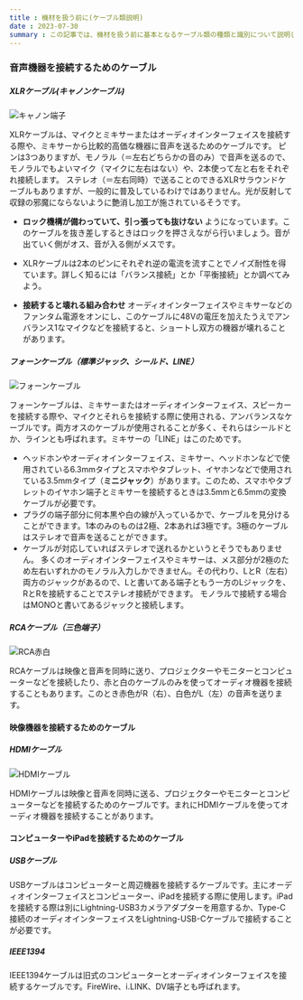 ```yaml
---
title : 機材を扱う前に(ケーブル類説明)
date : 2023-07-30
summary : この記事では、機材を扱う前に基本となるケーブル類の種類と識別について説明します。
---
```


### 音声機器を接続するためのケーブル
##### XLRケーブル(キャノンケーブル)
![キャノン端子](https://encrypted-tbn0.gstatic.com/images?q=tbn:ANd9GcSmvBUcoaLCnTmpGXb--4t3DolUpyjEclhxVA&usqp=CAU)

XLRケーブルは、マイクとミキサーまたはオーディオインターフェイスを接続する際や、ミキサーから比較的高価な機器に音声を送るためのケーブルです。 ピンは3つありますが、モノラル（＝左右どちらかの音のみ）で音声を送るので、モノラルでもよいマイク（マイクに左右はない）や、2本使って左と右をそれぞれ接続します。 ステレオ（＝左右同時）で送ることのできるXLRサラウンドケーブルもありますが、一般的に普及しているわけではありません。光が反射して収録の邪魔にならないように艶消し加工が施されているそうです。

- **ロック機構が備わっていて、引っ張っても抜けない** ようになっています。このケーブルを抜き差しするときはロックを押さえながら行いましょう。音が出ていく側がオス、音が入る側がメスです。

- XLRケーブルは2本のピンにそれぞれ逆の電流を流すことでノイズ耐性を得ています。詳しく知るには「バランス接続」とか「平衡接続」とか調べてみよう。

- **接続すると壊れる組み合わせ** オーディオインターフェイスやミキサーなどのファンタム電源をオンにし、このケーブルに48Vの電圧を加えたうえでアンバランス1なマイクなどを接続すると、ショートし双方の機器が壊れることがあります。

##### フォーンケーブル（標準ジャック、シールド、LINE）
![フォーンケーブル](https://encrypted-tbn0.gstatic.com/images?q=tbn:ANd9GcTiDYi7lcdekazEyaITpaI1dcD-2iWTqMlNhA&usqp=CAU)

フォーンケーブルは、ミキサーまたはオーディオインターフェイス、スピーカーを接続する際や、マイクとそれらを接続する際に使用される、アンバランスなケーブルです。両方オスのケーブルが使用されることが多く、それらはシールドとか、ラインとも呼ばれます。ミキサーの「LINE」はこのためです。

- ヘッドホンやオーディオインターフェイス、ミキサー、ヘッドホンなどで使用されている6.3mmタイプとスマホやタブレット、イヤホンなどで使用されている3.5mmタイプ（**ミニジャック**）があります。このため、スマホやタブレットのイヤホン端子とミキサーを接続するときは3.5mmと6.5mmの変換ケーブルが必要です。
- プラグの端子部分に何本黒や白の線が入っているかで、ケーブルを見分けることができます。1本のみのものは2極、2本あれば3極です。3極のケーブルはステレオで音声を送ることができます。
- ケーブルが対応していればステレオで送れるかというとそうでもありません。 多くのオーディオインターフェイスやミキサーは、メス部分が2極のため左右いずれかのモノラル入力しかできません。その代わり、LとR（左右）両方のジャックがあるので、Lと書いてある端子ともう一方のLジャックを、RとRを接続することでステレオ接続ができます。 モノラルで接続する場合はMONOと書いてあるジャックと接続します。

##### RCAケーブル（三色端子）
![RCA赤白](https://stat.ameba.jp/user_images/20150219/20/trendworks/3a/26/j/o0384038413222990399.jpg)

RCAケーブルは映像と音声を同時に送り、プロジェクターやモニターとコンピューターなどを接続したり、赤と白のケーブルのみを使ってオーディオ機器を接続することもあります。このとき赤色がR（右）、白色がL（左）の音声を送ります。

#### 映像機器を接続するためのケーブル
##### HDMIケーブル
![HDMIケーブル](https://hytec.co.jp/wordpress/wp-content/uploads/2017/12/useful-video5122-01.jpg)

HDMIケーブルは映像と音声を同時に送る、プロジェクターやモニターとコンピューターなどを接続するためのケーブルです。まれにHDMIケーブルを使ってオーディオ機器を接続することがあります。

#### コンピューターやiPadを接続するためのケーブル
##### USBケーブル
USBケーブルはコンピューターと周辺機器を接続するケーブルです。主にオーディオインターフェイスとコンピューター、iPadを接続する際に使用します。iPadを接続する際は別にLightning-USB3カメラアダプターを用意するか、Type-C接続のオーディオインターフェイスをLightning-USB-Cケーブルで接続することが必要です。

##### IEEE1394
IEEE1394ケーブルは旧式のコンピューターとオーディオインターフェイスを接続するケーブルです。FireWire、i.LINK、DV端子とも呼ばれます。